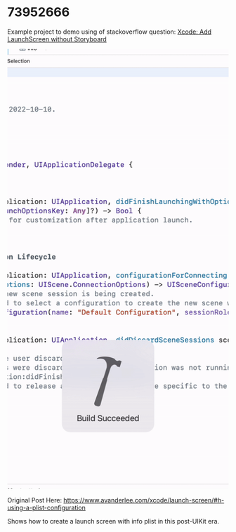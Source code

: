 # 73952666
Example project to demo using of stackoverflow question: [Xcode: Add LaunchScreen without Storyboard](https://stackoverflow.com/questions/73952666/xcode-add-launchscreen-without-storyboard)

![sample](https://github.com/kasimok/73952666/blob/main/ezgif-2-a023965164.gif)

Original Post Here: https://www.avanderlee.com/xcode/launch-screen/#h-using-a-plist-configuration

Shows how to create a launch screen with info plist in this post-UIKit era.
